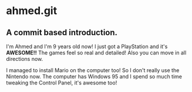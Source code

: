 ahmed.git
======

A commit based introduction.
-------


I'm Ahmed and I'm 9 years old now!
I just got a PlayStation and it's **AWESOME!!** 
The games feel so real and detailed! Also you can move in all directions now.

I managed to install Mario on the computer too! So I don't really use the Nintendo now.
The computer has Windows 95 and I spend so much time tweaking the Control Panel, it's awesome too!